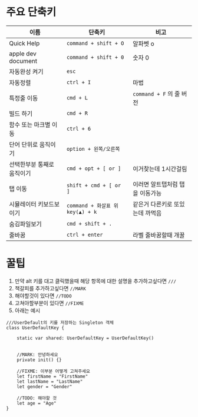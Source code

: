 # 주요 단축키 
| 이름 | 단축키 | 비고  |
| --- | --- | ---|
| Quick Help | `command + shift + O` | 알파벳 o |
| apple dev document | `command + shift + 0` | 숫자 0 |
| 자동완성 켜기 | `esc` |
| 자동정렬  | `ctrl + I `| 마법
| 특정줄 이동 | `cmd + L`   | `command + F` 의 줄 버전
| 빌드 하기 | `cmd + R`|
| 함수 또는 마크별 이동 | `ctrl + 6 `
| 단어 단위로 움직이기 | `option + 왼쪽/오른쪽`
| 선택한부분 통째로 움직이기 | `cmd + opt + [ or ]` | 이거찾는데 1시간걸림 |
| 탭 이동 | `shift + cmd + [ or ]` | 이러면 알트탭처럼 탭을 이동가능 |
| 시뮬레이터 키보드보이기 | `command + 화살표 위 key(▲) + k ` | 같은거 다른키로 또있는데 까먹음 |
| 숨김파일보기 | `cmd + shift + .`| 
| 줄바꿈 | `ctrl + enter` | 라벨 줄바꿈할때 개꿀 |

# 꿀팁

1. 만약 alt 키를 대고 클릭했을때 해당 항목에 대한 설명을 추가하고싶다면 `///`
2. 책갈피를 추가하고싶다면 `//MARK`
3. 해야할것이 있다면 `//TODO`
4. 고쳐야할부분이 있다면 `//FIXME`
5. 아래는 예시

```
///UserDefault의 키를 저장하는 Singleton 객체
class UserDefaultKey {
  
    static var shared: UserDefaultKey = UserDefaultKey()
 

    //MARK: 안녕하세요
    private init() {}
    
    //FIXME: 이부분 어떻게 고쳐주세요
    let firstName = "FirstName"
    let lastName = "LastName"
    let gender = "Gender"

    //TODO: 해야할 것 
    let age = "Age"
}
```
